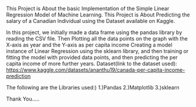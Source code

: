 This Project is About the basic Implementation of the Simple Linear Regression Model of Machine Learning. This Project is About Predicting the salary of a Canadian Individual using the Dataset available on Kaggle.

  In this project, we initially made a data frame using the pandas library by reading the CSV file.
  Then Plotting all the data points on the graph with the X-axis as year and the Y-axis as per capita
  income Creating a model instance of Linear Regression using the sklearn library, and then
  training or fitting the model with provided data points, and then predicting the per capita income
  of more further years.
Dataset(link to the dataset used): https://www.kaggle.com/datasets/ananthu19/canada-per-capita-income-prediction

The following are the Libraries used:) 1.)Pandas 2.)Matplotlib 3.)sklearn

Thank You.....
